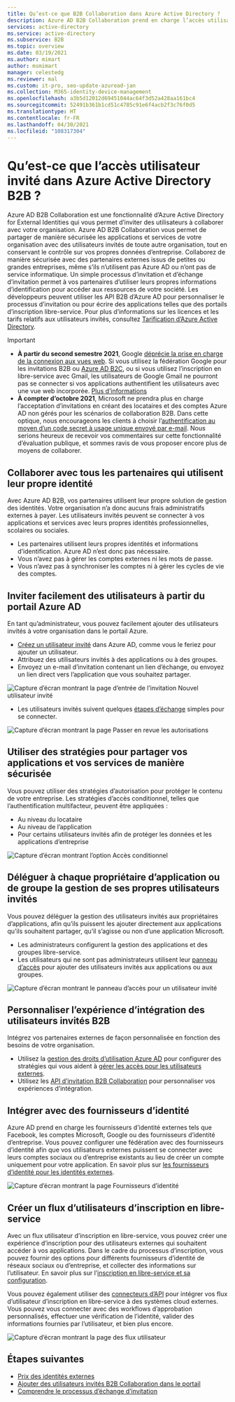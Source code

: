 ```yaml
---
title: Qu’est-ce que B2B Collaboration dans Azure Active Directory ?
description: Azure AD B2B Collaboration prend en charge l’accès utilisateur invité, qui vous permet de partager des ressources et de collaborer avec des partenaires externes de manière sécurisée.
services: active-directory
ms.service: active-directory
ms.subservice: B2B
ms.topic: overview
ms.date: 03/19/2021
ms.author: mimart
author: msmimart
manager: celestedg
ms.reviewer: mal
ms.custom: it-pro, seo-update-azuread-jan
ms.collection: M365-identity-device-management
ms.openlocfilehash: a3b5d12012d69451044ac64f3d52a428aa161bc4
ms.sourcegitcommit: 52491b361b1cd51c4785c91e6f4acb2f3c76f0d5
ms.translationtype: HT
ms.contentlocale: fr-FR
ms.lasthandoff: 04/30/2021
ms.locfileid: "108317304"
---
```

# <a name="what-is-guest-user-access-in-azure-active-directory-b2b"></a>Qu’est-ce que l’accès utilisateur invité dans Azure Active Directory B2B ?

Azure AD B2B Collaboration est une fonctionnalité d’Azure Active Directory for External Identities qui vous permet d’inviter des utilisateurs à collaborer avec votre organisation. Azure AD B2B Collaboration vous permet de partager de manière sécurisée les applications et services de votre organisation avec des utilisateurs invités de toute autre organisation, tout en conservant le contrôle sur vos propres données d’entreprise. Collaborez de manière sécurisée avec des partenaires externes issus de petites ou grandes entreprises, même s’ils n’utilisent pas Azure AD ou n’ont pas de service informatique. Un simple processus d’invitation et d’échange d’invitation permet à vos partenaires d’utiliser leurs propres informations d’identification pour accéder aux ressources de votre société. Les développeurs peuvent utiliser les API B2B d’Azure AD pour personnaliser le processus d’invitation ou pour écrire des applications telles que des portails d’inscription libre-service. Pour plus d’informations sur les licences et les tarifs relatifs aux utilisateurs invités, consultez [Tarification d’Azure Active Directory](https://azure.microsoft.com/pricing/details/active-directory/).  

> [!IMPORTANT]
> - **À partir du second semestre 2021**, Google [déprécie la prise en charge de la connexion aux vues web](https://developers.googleblog.com/2016/08/modernizing-oauth-interactions-in-native-apps.html). Si vous utilisez la fédération Google pour les invitations B2B ou [Azure AD B2C](../../active-directory-b2c/identity-provider-google.md), ou si vous utilisez l’inscription en libre-service avec Gmail, les utilisateurs de Google Gmail ne pourront pas se connecter si vos applications authentifient les utilisateurs avec une vue web incorporée. [Plus d’informations](google-federation.md#deprecation-of-web-view-sign-in-support)
> - **À compter d’octobre 2021**, Microsoft ne prendra plus en charge l’acceptation d’invitations en créant des locataires et des comptes Azure AD non gérés pour les scénarios de collaboration B2B. Dans cette optique, nous encourageons les clients à choisir l’[authentification au moyen d’un code secret à usage unique envoyé par e-mail](one-time-passcode.md). Nous serions heureux de recevoir vos commentaires sur cette fonctionnalité d’évaluation publique, et sommes ravis de vous proposer encore plus de moyens de collaborer.

## <a name="collaborate-with-any-partner-using-their-identities"></a>Collaborer avec tous les partenaires qui utilisent leur propre identité

Avec Azure AD B2B, vos partenaires utilisent leur propre solution de gestion des identités. Votre organisation n’a donc aucuns frais administratifs externes à payer. Les utilisateurs invités peuvent se connecter à vos applications et services avec leurs propres identités professionnelles, scolaires ou sociales.

- Les partenaires utilisent leurs propres identités et informations d’identification. Azure AD n’est donc pas nécessaire.
- Vous n’avez pas à gérer les comptes externes ni les mots de passe.
- Vous n’avez pas à synchroniser les comptes ni à gérer les cycles de vie des comptes.  

## <a name="easily-invite-guest-users-from-the-azure-ad-portal"></a>Inviter facilement des utilisateurs à partir du portail Azure AD

En tant qu’administrateur, vous pouvez facilement ajouter des utilisateurs invités à votre organisation dans le portail Azure.

- [Créez un utilisateur invité](b2b-quickstart-add-guest-users-portal.md) dans Azure AD, comme vous le feriez pour ajouter un utilisateur.
- Attribuez des utilisateurs invités à des applications ou à des groupes.
- Envoyez un e-mail d’invitation contenant un lien d’échange, ou envoyez un lien direct vers l’application que vous souhaitez partager.

![Capture d’écran montrant la page d’entrée de l’invitation Nouvel utilisateur invité](media/what-is-b2b/add-a-b2b-user-to-azure-portal.png)

- Les utilisateurs invités suivent quelques [étapes d’échange](redemption-experience.md) simples pour se connecter.

![Capture d’écran montrant la page Passer en revue les autorisations](media/what-is-b2b/consentscreen.png)


## <a name="use-policies-to-securely-share-your-apps-and-services"></a>Utiliser des stratégies pour partager vos applications et vos services de manière sécurisée

Vous pouvez utiliser des stratégies d’autorisation pour protéger le contenu de votre entreprise. Les stratégies d’accès conditionnel, telles que l’authentification multifacteur, peuvent être appliquées :

- Au niveau du locataire
- Au niveau de l’application
- Pour certains utilisateurs invités afin de protéger les données et les applications d’entreprise

![Capture d’écran montrant l’option Accès conditionnel](media/what-is-b2b/tutorial-mfa-policy-2.png)



## <a name="let-application-and-group-owners-manage-their-own-guest-users"></a>Déléguer à chaque propriétaire d’application ou de groupe la gestion de ses propres utilisateurs invités

Vous pouvez déléguer la gestion des utilisateurs invités aux propriétaires d’applications, afin qu’ils puissent les ajouter directement aux applications qu’ils souhaitent partager, qu’il s’agisse ou non d’une application Microsoft.

- Les administrateurs configurent la gestion des applications et des groupes libre-service.
- Les utilisateurs qui ne sont pas administrateurs utilisent leur [panneau d’accès](https://myapps.microsoft.com) pour ajouter des utilisateurs invités aux applications ou aux groupes.

![Capture d’écran montrant le panneau d’accès pour un utilisateur invité](media/what-is-b2b/access-panel-manage-app.png)

## <a name="customize-the-onboarding-experience-for-b2b-guest-users"></a>Personnaliser l’expérience d’intégration des utilisateurs invités B2B

Intégrez vos partenaires externes de façon personnalisée en fonction des besoins de votre organisation.

- Utilisez la [gestion des droits d’utilisation Azure AD](../governance/entitlement-management-overview.md) pour configurer des stratégies qui vous aident à [gérer les accès pour les utilisateurs externes](../governance/entitlement-management-external-users.md#how-access-works-for-external-users).
- Utilisez les [API d’invitation B2B Collaboration](/graph/api/resources/invitation) pour personnaliser vos expériences d’intégration.

## <a name="integrate-with-identity-providers"></a>Intégrer avec des fournisseurs d’identité

Azure AD prend en charge les fournisseurs d’identité externes tels que Facebook, les comptes Microsoft, Google ou des fournisseurs d’identité d’entreprise. Vous pouvez configurer une fédération avec des fournisseurs d’identité afin que vos utilisateurs externes puissent se connecter avec leurs comptes sociaux ou d’entreprise existants au lieu de créer un compte uniquement pour votre application. En savoir plus sur [les fournisseurs d’identité pour les identités externes](identity-providers.md).

![Capture d’écran montrant la page Fournisseurs d’identité](media/what-is-b2b/identity-providers.png)


## <a name="create-a-self-service-sign-up-user-flow"></a>Créer un flux d’utilisateurs d’inscription en libre-service

Avec un flux utilisateur d’inscription en libre-service, vous pouvez créer une expérience d’inscription pour des utilisateurs externes qui souhaitent accéder à vos applications. Dans le cadre du processus d’inscription, vous pouvez fournir des options pour différents fournisseurs d’identité de réseaux sociaux ou d’entreprise, et collecter des informations sur l’utilisateur. En savoir plus sur l’[inscription en libre-service et sa configuration](self-service-sign-up-overview.md).

Vous pouvez également utiliser des [connecteurs d’API](api-connectors-overview.md) pour intégrer vos flux d’utilisateur d’inscription en libre-service à des systèmes cloud externes. Vous pouvez vous connecter avec des workflows d’approbation personnalisés, effectuer une vérification de l’identité, valider des informations fournies par l’utilisateur, et bien plus encore.

![Capture d’écran montrant la page des flux utilisateur](media/what-is-b2b/self-service-sign-up-user-flow-overview.png)
<!--TODO: Add screenshot with API connectors -->

## <a name="next-steps"></a>Étapes suivantes

- [Prix des identités externes](external-identities-pricing.md)
- [Ajouter des utilisateurs invités B2B Collaboration dans le portail](add-users-administrator.md)
- [Comprendre le processus d’échange d’invitation](redemption-experience.md)
